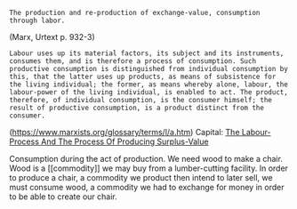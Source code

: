 	The production and re-production of exchange-value, consumption through labor.
(Marx, Urtext p. 932-3)

	Labour uses up its material factors, its subject and its instruments, consumes them, and is therefore a process of consumption. Such productive consumption is distinguished from individual consumption by this, that the latter uses up products, as means of subsistence for the living individual; the former, as means whereby alone, labour, the labour-power of the living individual, is enabled to act. The product, therefore, of individual consumption, is the consumer himself; the result of productive consumption, is a product distinct from the consumer.
(https://www.marxists.org/glossary/terms/l/a.htm)
Capital: [The Labour-Process And The Process Of Producing Surplus-Value](https://www.marxists.org/archive/marx/works/1867-c1/ch07.htm)

Consumption during the act of production. 
We need wood to make a chair. Wood is a [[commodity]] we may buy from a lumber-cutting facility. In order to produce a chair, a commodity we product then intend to later sell, we must consume wood, a commodity we had to exchange for money in order to be able to create our chair.